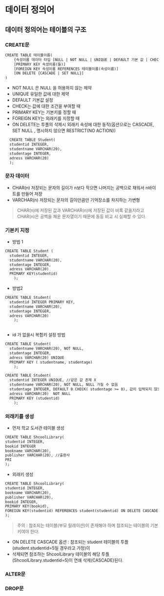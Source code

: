# 데이터 정의어 

## 데이터 정의어는 테이블의 구조

### CREATE문

~~~html
CREATE TABLE 테이블이름(
	{속성이름 데이터 타입 [NULL | NOT NULL | UNIQUE | DEFAULT 기본 값 | CHECK 체크 조건]}
	[PRIMARY KEY 속성이름(들)]
	[FOREIGN KEY 속성이름 REFERENCES 테이블이름(속성이름)]
	[ON DELETE {CASCADE | SET NULL}]
)
~~~

* NOT NULL 은 NULL 을 허용하지 않는 제약
* UNIQUE 유일한 값에 대한 제약
* DEFAULT 기본값 설정
* CHECK는 값에 대한 조건을 부여할 때 
* PRIMARY KEY는 기본키를 정할 때
* FOREIGN KEY는 외래키를 지정할 때
* ON DELETE는 투플의 삭제시 외래키 속성에 대한 동작(옵션으로는 CASCADE, SET NULL , 명시하지 않으면 RESTRICT(NO ACTION))

~~~html
  CREATE TABLE Student(
  studentid INTEGER,
  studentname VARCHAR(20),
  studentage INTEGER,
  adress VARCHAR(20)
  );
~~~

### 문자 데이터
* CHAR(n) 저장되는 문자의 길이가 n보다 작으면 나머지는 공백으로 채워서 n바이트를 만들어 저장
* VARCHAR(n) 저장되는 문자의 길이만큼만 기억장소를 차지하는 가변형

>CHAR(n)에 저장된 값과 VARCHAR(n)에 저장된 값이 비록 같을지라고 CHAR(n)은 공백을 채운 문자열이기 때문에 동등 비교 시 실패할 수 있다.

### 기본키 지정

* 방법 1

~~~html
CREATE TABLE Student (
  studentid INTEGER, 
  studentname VARCHAR(20),
  studentage INTEGER,
  adress VARCHAR(20)
  PRIMARY KEY(studentid)
    );
~~~

* 방법2

~~~html
CREATE TABLE Student(
  studentid INTEGER PRIMARY KEY,
  studentname VARCHAR(20),
  studentage INTEGER,
  adress VARCHAR(20)
    );
 
~~~

* id 가 없을시 복합키 설정 방법 

~~~html
CREATE TABLE Student(
  studentname VARCHAR(20), NOT NULL, 
  studentage INTEGER, 
  adress VARCHAR(20) UNIQUE
  PRIMARY KEY ( studentname, studentage)
    );
~~~

~~~html
CREATE TABLE Student(
  studentid INTEGER UNIQUE, //같은 값 존재 X
  studentname VARCHAR(20), NOT NULL, NULL 가질 수 없음
  studentage INTEGER, DEFAULT 8 CHECK( studentage >= 8), 값이 입력되지 않으면 기본 값 8 이고 최소 8 이상으로 설정한다.
  adress VARCHAR(20)  NOT NULL
  PRIMARY KEY (studentid)
    );
~~~

 ### 외래키를 생성
 
* 먼저 학교 도서관 테이블 생성

~~~html
CREATE TABLE ShcoolLibrary(
studentid INTEGER,
bookid INTEGER
bookname VARCHAR(20),
publisher VARCHAR(20), //출판사
PRI
);
~~~

* 외래키 생성

~~~html
CREATE TABLE ShcoolLibrary(
studentid INTEGER,
bookname VARCHAR(20),
publisher VARCHAR(20),
bookid INTEGER, 
PRIMARY KEY(bookid),
FOREIGN KEY(studentid) REFERENCES student(studentid) ON DELETE CASCADE
);
~~~

>주의 : 참조되는 테이블(부모 릴레이션)이 존재해야 하며 참조되는 테이블의 기본키여야 한다.

* ON DELETE CASCADE 옵션 : 참조되는 student 테이블의 투플(student.studentid=5일 경우라고 가정)이
* 삭제되면 참조하는 ShcoolLibrary 테이블의 해당 투플(ShcoolLibrary.studentid=5)이 연쇄 삭제(CASCADE)된다.




### ALTER문


### DROP문
